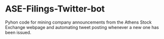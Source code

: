 # ASE-Filings-Twitter-bot
Pyhon code for mining company announcements from the Athens Stock Exchange webpage and automating tweet posting whenever a new one has been issued.
